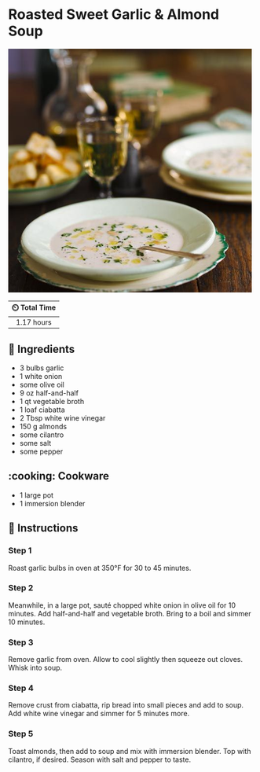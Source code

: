 # Roasted Sweet Garlic & Almond Soup

![Roasted Sweet Garlic & Almond Soup](../assets/images/roasted-sweet-garlic-&-almond-soup.jpg)

| :timer_clock: Total Time |
|:-----------------------: |
| 1.17 hours |

## :salt: Ingredients

- 3 bulbs garlic
- 1 white onion
- some olive oil
- 9 oz half-and-half
- 1 qt vegetable broth
- 1 loaf ciabatta
- 2 Tbsp white wine vinegar
- 150 g almonds
- some cilantro
- some salt
- some pepper

## :cooking: Cookware

- 1 large pot
- 1 immersion blender

## :pencil: Instructions

### Step 1

Roast garlic bulbs in oven at 350°F for 30 to 45 minutes.

### Step 2

Meanwhile, in a large pot, sauté chopped white onion in olive oil for 10 minutes. Add half-and-half and vegetable
broth. Bring to a boil and simmer 10 minutes.

### Step 3

Remove garlic from oven. Allow to cool slightly then squeeze out cloves. Whisk into soup.

### Step 4

Remove crust from ciabatta, rip bread into small pieces and add to soup. Add white wine vinegar and simmer for 5 minutes
more.

### Step 5

Toast almonds, then add to soup and mix with immersion blender. Top with cilantro, if desired. Season with salt and
pepper to taste.
